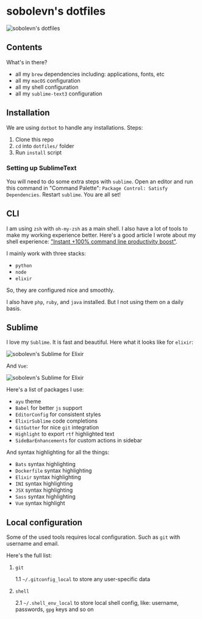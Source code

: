 # sobolevn's dotfiles

![sobolevn's dotfiles](https://raw.githubusercontent.com/sobolevn/dotfiles/master/media/tty.gif)


## Contents

What's in there?

* all my `brew` dependencies including: applications, fonts, etc
* all my `macOS` configuration
* all my shell configuration
* all my `sublime-text3` configuration


## Installation

We are using `dotbot` to handle any installations. Steps:

1. Clone this repo
2. `cd` into `dotfiles/` folder
3. Run `install` script

### Setting up SublimeText

You will need to do some extra steps with `sublime`. Open an editor and run this command in "Command Palette": `Package Control: Satisfy Dependencies`. Restart `sublime`. You are all set!


## CLI

I am using `zsh` with `oh-my-zsh` as a main shell. I also have a lot of tools to make my working experience better. Here's a good article I wrote about my shell experience: ["Instant +100% command line productivity boost"](https://dev.to/sobolevn/instant-100-command-line-productivity-boost).

I mainly work with three stacks:

- `python`
- `node`
- `elixir`

So, they are configured nice and smoothly.

I also have `php`, `ruby`, and `java` installed. But I not using them on a daily basis.


## Sublime

I love my `Sublime`. It is fast and beautiful. Here what it looks like for `elixir`:

![sobolevn's Sublime for Elixir]((https://raw.githubusercontent.com/sobolevn/dotfiles/master/media/sublime-elixir.png))

And `Vue`:

![sobolevn's Sublime for Elixir]((https://raw.githubusercontent.com/sobolevn/dotfiles/master/media/sublime-vue.png))

Here's a list of packages I use:

- `ayu` theme
- `Babel` for better `js` support
- `EditorConfig` for consistent styles
- `ElixirSublime` code completions
- `GitGutter` for nice `git` integration
- `Highlight` to export `rtf` highlighted text
- `SideBarEnhancements` for custom actions in sidebar

And syntax highlighting for all the things:

- `Bats` syntax highlighting
- `Dockerfile` syntax highlighting
- `Elixir` syntax highlighting
- `INI` syntax highlighting
- `JSX` syntax highlighting
- `Sass` syntax highlighting
- `Vue` syntax highlight


## Local configuration

Some of the used tools requires local configuration. Such as `git` with username and email.

Here's the full list:

1. `git`

    1.1 `~/.gitconfig_local` to store any user-specific data

2. `shell`

    2.1 `~/.shell_env_local` to store local shell config, like: username, passwords, `gpg` keys and so on
